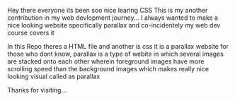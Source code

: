 Hey there everyone its been soo nice learing CSS 
This is my another contribution in my web devlopment journey...
I always wanted to make a nice looking website specifically parallax and co-incidentely my web dev course covers it 

In this Repo theres a HTML file and another is css it is a parallax website 
for those who dont know,
parallax is a type of webite in which several images are stacked onto each other wherein foreground images have more scrolling speed than the background images 
which makes really nice looking visual called as parallax 

Thanks for visiting...




